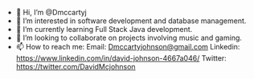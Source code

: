 - 👋 Hi, I’m @Dmccartyj
- 👀 I’m interested in software development and database management.
- 🌱 I’m currently learning Full Stack Java development.
- 💞️ I’m looking to collaborate on projects involving music and gaming.
- 📫 How to reach me:
Email: Dmccartyjohnson@gmail.com
Linkedin: https://www.linkedin.com/in/david-johnson-4667a046/
Twitter: https://twitter.com/DavidMcjohnson

<!---
Dmccartyj/Dmccartyj is a ✨ special ✨ repository because its `README.md` (this file) appears on your GitHub profile.
You can click the Preview link to take a look at your changes.
--->
